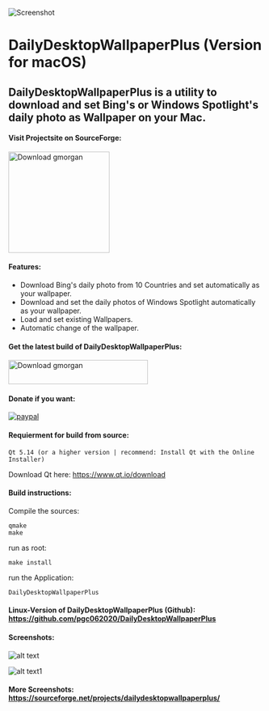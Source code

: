 ![Screenshot](https://github.com/pgc062020/DailyDesktopWallpaperPlus/blob/master/128.png)
# DailyDesktopWallpaperPlus (Version for macOS)

## DailyDesktopWallpaperPlus is a utility to download and set Bing's or Windows Spotlight's daily photo as Wallpaper on your Mac.

#### Visit Projectsite on SourceForge: 
<a href="https://sourceforge.net/projects/dailydesktopwallpaperplus/"><img alt="Download gmorgan" src="https://sourceforge.net/sflogo.php?type=17&group_id=96355" width=200></a>

#### Features:

 * Download Bing's daily photo from 10 Countries and set automatically as your wallpaper.
 * Download and set the daily photos of Windows Spotlight automatically as your wallpaper.
 * Load and set existing Wallpapers.
 * Automatic change of the wallpaper.

#### Get the latest build of DailyDesktopWallpaperPlus:<br />
<a href="https://sourceforge.net/projects/dailydesktopwallpaperplus/files/latest/download"><img alt="Download gmorgan" src="https://a.fsdn.com/con/app/sf-download-button" width=276 height=48 srcset="https://a.fsdn.com/con/app/sf-download-button?button_size=2x 2x"></a>


#### Donate if you want:
<p>
  <a href="https://paypal.me/PGC1991">
      <img src="https://img.shields.io/badge/Donate-PayPal-green.svg" alt="paypal">
  </a>
</p>


#### Requierment for build from source: <br />
```
Qt 5.14 (or a higher version | recommend: Install Qt with the Online Installer)
```
Download Qt here: https://www.qt.io/download

#### Build instructions:

Compile the sources:
```
qmake
make
```
run as root:
``` 
make install
``` 
run the Application: 
``` 
DailyDesktopWallpaperPlus
``` 
#### Linux-Version of DailyDesktopWallpaperPlus (Github): https://github.com/pgc062020/DailyDesktopWallpaperPlus

#### Screenshots:
![alt text](https://a.fsdn.com/con/app/proj/dailydesktopwallpaperplus/screenshots/3a.png/max/max/1)

![alt text1](https://a.fsdn.com/con/app/proj/dailydesktopwallpaperplus/screenshots/Ohne%20Titel.jpg/max/max/1)

#### More Screenshots: https://sourceforge.net/projects/dailydesktopwallpaperplus/
